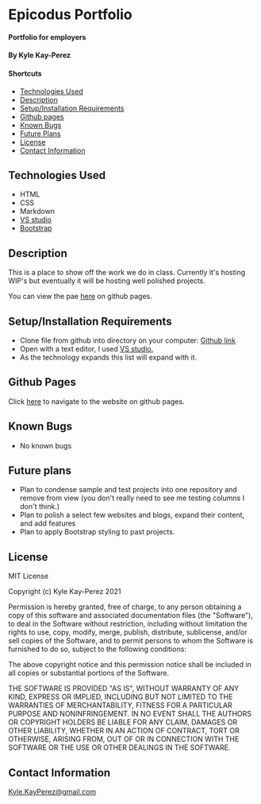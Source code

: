 # Epicodus Portfolio

#### Portfolio for employers

#### By Kyle Kay-Perez

#### Shortcuts
- [Technologies Used](#technologies-used)
- [Description](#description)
- [Setup/Installation Requirements](#setup/installation-requirements)
- [Github pages](Github-Pages)
- [Known Bugs](#known-bugs)
- [Future Plans](#future-plans)
- [License](#license)
- [Contact Information](#contact-information)

## Technologies Used

* HTML
* CSS
* Markdown
* [VS studio](https://code.visualstudio.com/)
* [Bootstrap](https://getbootstrap.com/) 

## Description

This is a place to show off the work we do in class. Currently it's hosting WIP's but eventually it will be hosting well polished projects.

You can view the pae [here](https://professional-pigeon.github.io/Epicodus-Portfolio/) on github pages.

## Setup/Installation Requirements

* Clone file from github into directory on your computer: [Github link](https://github.com/professional-pigeon/Epicodus-Portfolio)
* Open with a text editor, I used [VS studio.](https://code.visualstudio.com/)
* As the technology expands this list will expand with it.

## Github Pages

Click [here](https://professional-pigeon.github.io/Epicodus-Portfolio/) to navigate to the website on github pages.

## Known Bugs

* No known bugs

## Future plans

* Plan to condense sample and test projects into one repository and remove from view (you don't really need to see me testing columns I don't think.)
* Plan to polish a select few websites and blogs, expand their content, and add features
* Plan to apply Bootstrap styling to past projects.

## License

MIT License

Copyright (c) Kyle Kay-Perez 2021

Permission is hereby granted, free of charge, to any person obtaining a copy of this software and associated documentation files (the "Software"), to deal in the Software without restriction, including without limitation the rights to use, copy, modify, merge, publish, distribute, sublicense, and/or sell copies of the Software, and to permit persons to whom the Software is furnished to do so, subject to the following conditions:

The above copyright notice and this permission notice shall be included in all copies or substantial portions of the Software.

THE SOFTWARE IS PROVIDED "AS IS", WITHOUT WARRANTY OF ANY KIND, EXPRESS OR IMPLIED, INCLUDING BUT NOT LIMITED TO THE WARRANTIES OF MERCHANTABILITY, FITNESS FOR A PARTICULAR PURPOSE AND NONINFRINGEMENT. IN NO EVENT SHALL THE AUTHORS OR COPYRIGHT HOLDERS BE LIABLE FOR ANY CLAIM, DAMAGES OR OTHER LIABILITY, WHETHER IN AN ACTION OF CONTRACT, TORT OR OTHERWISE, ARISING FROM, OUT OF OR IN CONNECTION WITH THE SOFTWARE OR THE USE OR OTHER DEALINGS IN THE SOFTWARE.

## Contact Information

Kyle.KayPerez@gmail.com